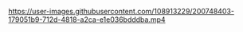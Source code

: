 


https://user-images.githubusercontent.com/108913229/200748403-179051b9-712d-4818-a2ca-e1e036bdddba.mp4

